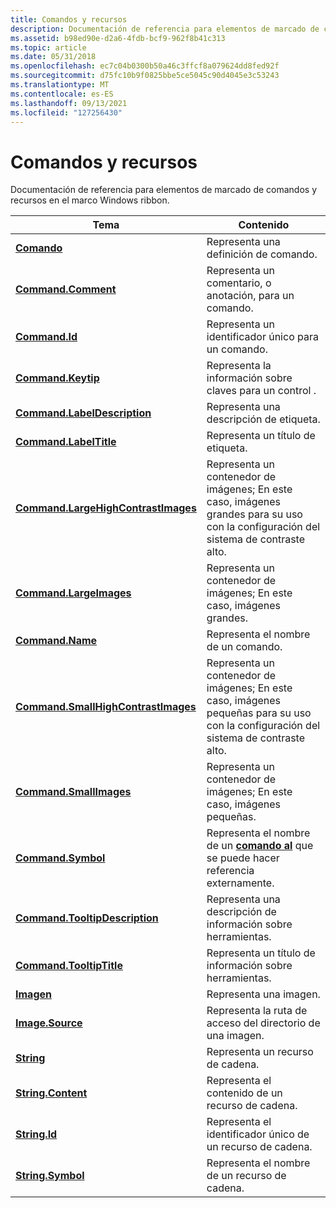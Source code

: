 ```yaml
---
title: Comandos y recursos
description: Documentación de referencia para elementos de marcado de comandos y recursos en el marco Windows ribbon.
ms.assetid: b98ed90e-d2a6-4fdb-bcf9-962f8b41c313
ms.topic: article
ms.date: 05/31/2018
ms.openlocfilehash: ec7c04b0300b50a46c3ffcf8a079624dd8fed92f
ms.sourcegitcommit: d75fc10b9f0825bbe5ce5045c90d4045e3c53243
ms.translationtype: MT
ms.contentlocale: es-ES
ms.lasthandoff: 09/13/2021
ms.locfileid: "127256430"
---
```

# <a name="commands-and-resources"></a>Comandos y recursos

Documentación de referencia para elementos de marcado de comandos y recursos en el marco Windows ribbon.



| Tema                                                                                            | Contenido                                                                                                                |
|--------------------------------------------------------------------------------------------------|-------------------------------------------------------------------------------------------------------------------------|
| [**Comando**](windowsribbon-element-command.md)                                                 | Representa una definición de comando.<br/>                                                                             |
| [**Command.Comment**](windowsribbon-element-command-comment.md)                                 | Representa un comentario, o anotación, para un comando.<br/>                                                          |
| [**Command.Id**](windowsribbon-element-command-id.md)                                           | Representa un identificador único para un comando.<br/>                                                                        |
| [**Command.Keytip**](windowsribbon-element-command-keytip.md)                                   | Representa la información sobre claves para un control .<br/>                                                                         |
| [**Command.LabelDescription**](windowsribbon-element-command-labeldescription.md)               | Representa una descripción de etiqueta.<br/>                                                                              |
| [**Command.LabelTitle**](windowsribbon-element-command-labeltitle.md)                           | Representa un título de etiqueta.<br/>                                                                                    |
| [**Command.LargeHighContrastImages**](windowsribbon-element-command-largehighcontrastimages.md) | Representa un contenedor de imágenes; En este caso, imágenes grandes para su uso con la configuración del sistema de contraste alto.<br/>     |
| [**Command.LargeImages**](windowsribbon-element-command-largeimages.md)                         | Representa un contenedor de imágenes; En este caso, imágenes grandes.<br/>                                                |
| [**Command.Name**](windowsribbon-element-command-name.md)                                       | Representa el nombre de un comando.<br/>                                                                            |
| [**Command.SmallHighContrastImages**](windowsribbon-element-command-smallhighcontrastimages.md) | Representa un contenedor de imágenes; En este caso, imágenes pequeñas para su uso con la configuración del sistema de contraste alto.<br/>     |
| [**Command.SmallImages**](windowsribbon-element-command-smallimages.md)                         | Representa un contenedor de imágenes; En este caso, imágenes pequeñas.<br/>                                                |
| [**Command.Symbol**](windowsribbon-element-command-symbol.md)                                   | Representa el nombre de un [**comando al**](windowsribbon-element-command.md) que se puede hacer referencia externamente.<br/> |
| [**Command.TooltipDescription**](windowsribbon-element-command-tooltipdescription.md)           | Representa una descripción de información sobre herramientas.<br/>                                                                            |
| [**Command.TooltipTitle**](windowsribbon-element-command-tooltiptitle.md)                       | Representa un título de información sobre herramientas.<br/>                                                                                  |
| [**Imagen**](windowsribbon-element-image.md)                                                     | Representa una imagen.<br/>                                                                                         |
| [**Image.Source**](windowsribbon-element-image-source.md)                                       | Representa la ruta de acceso del directorio de una imagen.<br/>                                                                   |
| [**String**](windowsribbon-element-string.md)                                                   | Representa un recurso de cadena.<br/>                                                                                |
| [**String.Content**](windowsribbon-element-string-content.md)                                   | Representa el contenido de un recurso de cadena.<br/>                                                                 |
| [**String.Id**](windowsribbon-element-string-id.md)                                             | Representa el identificador único de un recurso de cadena.<br/>                                                               |
| [**String.Symbol**](windowsribbon-element-string-symbol.md)                                     | Representa el nombre de un recurso de cadena.<br/>                                                                    |



 

 

 





